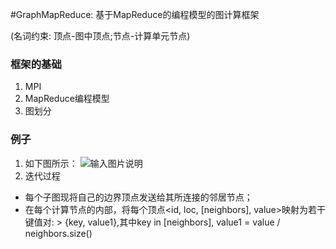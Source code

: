 #GraphMapReduce: 基于MapReduce的编程模型的图计算框架

(名词约束: 顶点-图中顶点;节点-计算单元节点)
### 框架的基础
1. MPI
2. MapReduce编程模型
3. 图划分

### 例子
1. 如下图所示：
![输入图片说明](http://git.oschina.net/uploads/images/2016/0111/165339_b54bd86a_496314.png "在这里输入图片标题")
2. 迭代过程
- 每个子图现将自己的边界顶点发送给其所连接的邻居节点；
- 在每个计算节点的内部，将每个顶点<id, loc, [neighbors], value>映射为若干键值对:
          > {key, value1},其中key in [neighbors], value1 = value / neighbors.size()
